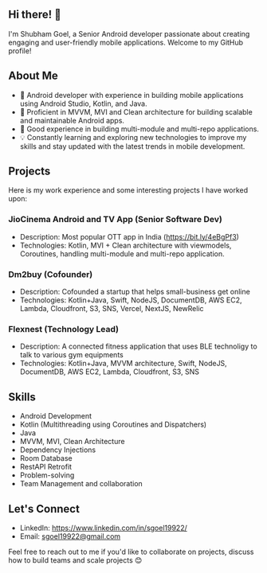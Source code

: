 ## Hi there! 👋

I'm Shubham Goel, a Senior Android developer passionate about creating engaging and user-friendly mobile applications. Welcome to my GitHub profile!

## About Me

- 📱 Android developer with experience in building mobile applications using Android Studio, Kotlin, and Java.
- 🧠 Proficient in MVVM, MVI and Clean architecture for building scalable and maintainable Android apps.
- 🧠 Good experience in building multi-module and multi-repo applications.
- 💡 Constantly learning and exploring new technologies to improve my skills and stay updated with the latest trends in mobile development.

## Projects

Here is my work experience and some interesting projects I have worked upon:

### JioCinema Android and TV App (Senior Software Dev)

- Description: Most popular OTT app in India (https://bit.ly/4eBgPf3)
- Technologies: Kotlin, MVI + Clean architecture with viewmodels, Coroutines, handling multi-module and multi-repo application.


### Dm2buy (Cofounder)

- Description: Cofounded a startup that helps small-business get online
- Technologies: Kotlin+Java, Swift, NodeJS, DocumentDB, AWS EC2, Lambda, Cloudfront, S3, SNS, Vercel, NextJS, NewRelic


### Flexnest (Technology Lead)

- Description: A connected fitness application that uses BLE technoligy to talk to various gym equipments
- Technologies: Kotlin+Java, MVVM architecture, Swift, NodeJS, DocumentDB, AWS EC2, Lambda, Cloudfront, S3, SNS


## Skills

- Android Development
- Kotlin (Multithreading using Coroutines and Dispatchers)
- Java
- MVVM, MVI, Clean Architecture
- Dependency Injections
- Room Database
- RestAPI Retrofit
- Problem-solving
- Team Management and collaboration

## Let's Connect

- LinkedIn: https://www.linkedin.com/in/sgoel19922/
- Email: sgoel19922@gmail.com

Feel free to reach out to me if you'd like to collaborate on projects, discuss how to build teams and scale projects 😊
